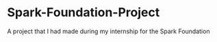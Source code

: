 # Spark-Foundation-Project
A project that I had made during my internship for the Spark Foundation 
